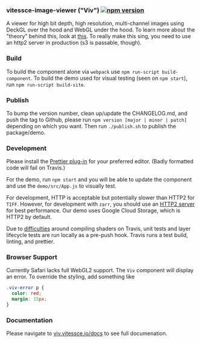 ### vitessce-image-viewer ("Viv") [![npm version](https://badge.fury.io/js/%40hubmap%2Fvitessce-image-viewer.svg)](https://badge.fury.io/js/%40hubmap%2Fvitessce-image-viewer)

A viewer for high bit depth, high resolution, multi-channel images using DeckGL
over the hood and WebGL under the hood. To learn more about the "theory" behind
this, look at [this](https://github.com/hubmapconsortium/vitessce-image-viewer/blob/master/docs/IMAGE_RENDERING.md). To really make this sing, you need to
use an http2 server in production (s3 is passable, though).

### Build

To build the component alone via `webpack` use `npm run-script build-component`.
To build the demo used for visual testing (seen on `npm start`), run
`npm run-script build-site`.

### Publish

To bump the version number, clean up/update the CHANGELOG.md, and push the tag to Github,
please run `npm version [major | minor | patch]` depending on which you want. Then run `./publish.sh` to publish the package/demo.

### Development

Please install the [Prettier plug-in](https://prettier.io/docs/en/editors.html)
for your preferred editor. (Badly formatted code will fail on Travis.)

For the demo, run `npm start` and you will be able to update the component and use the
`demo/src/App.js` to visually test.

For development,
HTTP is acceptable but potentially slower than HTTP2 for `TIFF`. However, for
development with `zarr`, you should use an [HTTP2 server](https://github.com/GoogleChromeLabs/simplehttp2server)
for best performance. Our demo
uses Google Cloud Storage, which is HTTP2 by default.

Due to [difficulties](https://github.com/hubmapconsortium/vitessce-image-viewer/issues/103) around compiling shaders on Travis, unit tests and layer lifecycle
tests are run locally as a pre-push hook. Travis runs a test build, linting, and prettier.

### Browser Support

Currently Safari lacks full WebGL2 support. The `Viv` component will display an error. To override the styling, add something like

```css
.viv-error p {
  color: red;
  margin: 15px;
}
```

### Documentation

Please navigate to [viv.vitessce.io/docs](http://viv.vitessce.io/docs) to see full documenation.
